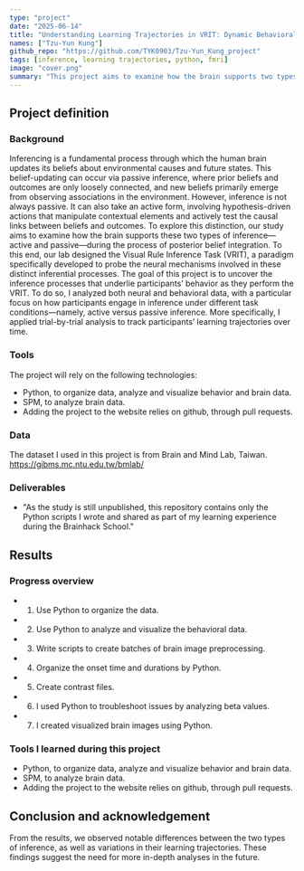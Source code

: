 ```yaml
---
type: "project"
date: "2025-06-14"
title: "Understanding Learning Trajectories in VRIT: Dynamic Behavioral and Neural Signatures of Inference"
names: ["Tzu-Yun Kung"]
github_repo: "https://github.com/TYK0903/Tzu-Yun_Kung_project"
tags: [inference, learning trajectories, python, fmri]
image: "cover.png"
summary: "This project aims to examine how the brain supports two types of inference—active and passive—during the process of posterior belief integration. I applied trial-by-trial analysis to track participants’ learning trajectories over time."
---
```


## Project definition

### Background

Inferencing is a fundamental process through which the human brain updates its beliefs about environmental causes and future states. This belief-updating can occur via passive inference, where prior beliefs and outcomes are only loosely connected, and new beliefs primarily emerge from observing associations in the environment.
However, inference is not always passive. It can also take an active form, involving hypothesis-driven actions that manipulate contextual elements and actively test the causal links between beliefs and outcomes.
To explore this distinction, our study aims to examine how the brain supports these two types of inference—active and passive—during the process of posterior belief integration. To this end, our lab designed the Visual Rule Inference Task (VRIT), a paradigm specifically developed to probe the neural mechanisms involved in these distinct inferential processes.
The goal of this project is to uncover the inference processes that underlie participants’ behavior as they perform the VRIT. To do so, I analyzed both neural and behavioral data, with a particular focus on how participants engage in inference under different task conditions—namely, active versus passive inference. More specifically, I applied trial-by-trial analysis to track participants’ learning trajectories over time. 


### Tools

The project will rely on the following technologies:
 * Python, to organize data, analyze and visualize behavior and brain data.
 * SPM, to analyze brain data.
 * Adding the project to the website relies on github, through pull requests.

### Data

The dataset I used in this project is from Brain and Mind Lab, Taiwan. https://gibms.mc.ntu.edu.tw/bmlab/


### Deliverables
 - "As the study is still unpublished, this repository contains only the Python scripts I wrote and shared as part of my learning experience during the Brainhack School."

## Results

### Progress overview
 * 1. Use Python to organize the data.
 * 2. Use Python to analyze and visualize the behavioral data.
 * 3. Write scripts to create batches of brain image preprocessing.
 * 4. Organize the onset time and durations by Python.
 * 5. Create contrast files.
 * 6. I used Python to troubleshoot issues by analyzing beta values.
 * 7. I created visualized brain images using Python.

### Tools I learned during this project
 * Python, to organize data, analyze and visualize behavior and brain data.
 * SPM, to analyze brain data.
 * Adding the project to the website relies on github, through pull requests.


## Conclusion and acknowledgement
From the results, we observed notable differences between the two types of inference, as well as variations in their learning trajectories. These findings suggest the need for more in-depth analyses in the future.
